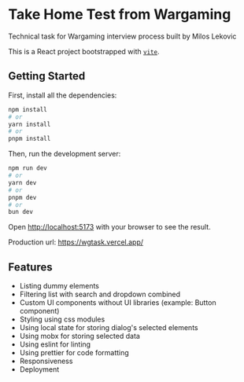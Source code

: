 # Take Home Test from Wargaming

Technical task for Wargaming interview process built by Milos Lekovic

This is a React project bootstrapped with [`vite`](https://vitejs.dev/).

## Getting Started

First, install all the dependencies:

```bash
npm install
# or
yarn install
# or
pnpm install
```

Then, run the development server:

```bash
npm run dev
# or
yarn dev
# or
pnpm dev
# or
bun dev
```

Open [http://localhost:5173](http://localhost:5173) with your browser to see the result.

Production url: https://wgtask.vercel.app/

## Features

- Listing dummy elements
- Filtering list with search and dropdown combined
- Custom UI components without UI libraries (example: Button component)
- Styling using css modules
- Using local state for storing dialog's selected elements
- Using mobx for storing selected data
- Using eslint for linting
- Using prettier for code formatting
- Responsiveness
- Deployment
